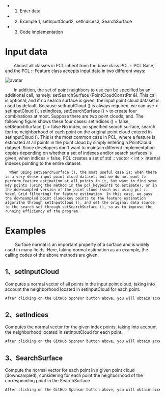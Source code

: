  + 1. Enter data 

 + 2. Example 1, setInputCloud2, setIndices3, SearchSurface

 + 3. Code implementation 

#  Input data 

   Almost all classes in PCL inherit from the base class PCL :: PCL Base, and the PCL :: Feature class accepts input data in two different ways: 

 ![avatar]( 11a4b0d5bee05c4bd8fde1281bdd5196.png) 

   In addition, the set of point neighbors to use can be specified by an additional call, namely: setSearchSurface (PointCloudConstPtr &). This call is optional, and if no search surface is given, the input point cloud dataset is used by default. Because setInputCloud () is always required, we can use < setInputCloud (), setIndices, setSearchSurface () > to create four combinations at most. Suppose there are two point clouds, and. The following figure shows these four cases: setIndices () = false, setSearchSurface () = false No index, no specified search surface, search for the neighborhood of each point on the original point cloud entered in setInputCloud (). This is the most common case in PCL, where a feature is estimated at all points in the point cloud by simply entering a PointCloud dataset. Since developers don't want to maintain different implementation copies depending on whether a set of indexes and/or search surfaces is given, when indices = false, PCL creates a set of std :: vector < int > internal indexes pointing to the entire dataset.

      When using setSearchSurface (), the most useful case is: when there is a very dense input point cloud dataset, but we do not want to perform feature estimation at all points in it, but want to find some key points (using the method in the pcl_keypoints to estimate), or in the downsampled version of the point cloud (such as: using pcl :: Voxel Grid filtering) for feature estimation. In this case, we pass the downsampled point cloud/key points to the feature estimation algorithm through setInputCloud (), and set the original data source to the search set through setSearchSurface (), so as to improve the running efficiency of the program. 

#  Examples 

    Surface normal is an important property of a surface and is widely used in many fields. Here, taking normal estimation as an example, the calling codes of the above methods are given. 

##  1、setInputCloud 

 Computes a normal vector of all points in the input point cloud, taking into account the neighborhood located in setInputCloud for each point. 

  ```python  
After clicking on the GitHub Sponsor button above, you will obtain access permissions to my private code repository ( https://github.com/slowlon/my_code_bar ) to view this blog code. By searching the code number of this blog, you can find the code you need, code number is: 2024020309574233836
  ```  
##  2、setIndices 

 Computes the normal vector for the given index points, taking into account the neighborhood located in setInputCloud for each point. 

  ```python  
After clicking on the GitHub Sponsor button above, you will obtain access permissions to my private code repository ( https://github.com/slowlon/my_code_bar ) to view this blog code. By searching the code number of this blog, you can find the code you need, code number is: 2024020309574233836
  ```  
##  3、SearchSurface 

 Compute the normal vector for each point in a given point cloud (downsampled), considering for each point the neighborhood of the corresponding point in the SearchSurface 

  ```python  
After clicking on the GitHub Sponsor button above, you will obtain access permissions to my private code repository ( https://github.com/slowlon/my_code_bar ) to view this blog code. By searching the code number of this blog, you can find the code you need, code number is: 2024020309574233836
  ```  
